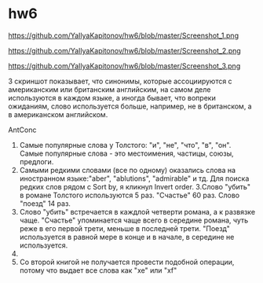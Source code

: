 # hw6

https://github.com/YaIlyaKapitonov/hw6/blob/master/Screenshot_1.png

https://github.com/YaIlyaKapitonov/hw6/blob/master/Screenshot_2.png

https://github.com/YaIlyaKapitonov/hw6/blob/master/Screenshot_3.png

3 скриншот показывает, что синонимы, которые ассоциируются с американским или британским английским, на самом деле используются в каждом языке, а иногда бывает, что вопреки ожиданиям, слово используется больше, например, не в британском, а в американском английском. 

AntConc

1. Самые популярные слова у Толстого: "и", "не", "что", "в", "он". Самые популярные слова - это местоимения, частицы, союзы, предлоги.
2. Самыми редкими словами (все по одному) оказались слова на иностранном языке:"aber", "ablutions", "admirable" и тд. Для поиска редких слов рядом с Sort by, я кликнул Invert order.
3.Слово "убить" в романе Толстого используются 5 раз. "Счастье" 60 раз. Слово "поезд" 14 раз.
4. Слово "убить" встречается в каждлой четверти романа, а к развязке чаще. "Счастье" упоминается чаще всего в середине романа, чуть реже в его первой трети, меньше в последней трети. "Поезд" используется в равной мере в конце и в начале, в середине не используется.
5. 
6. Со второй книгой не получается провести подобной операции, потому что выдает все слова как "хе" или "xf"

